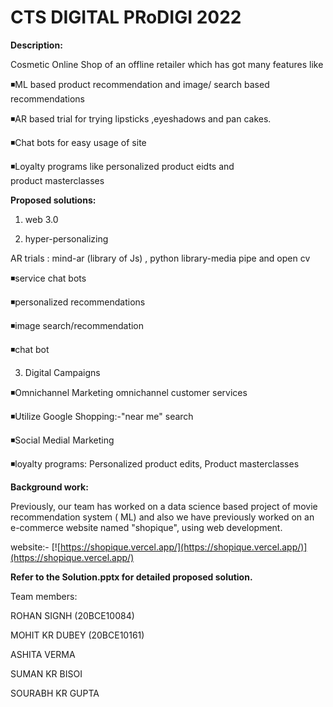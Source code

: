 
# CTS DIGITAL PRoDIGI 2022

**Description:**

Cosmetic Online Shop of an offline retailer which has got many features like 


  ◾ML based product recommendation and image/ search based recommendations

  ◾AR based trial for trying lipsticks ,eyeshadows and pan cakes.

  ◾Chat bots for easy usage of site

  ◾Loyalty programs like personalized product  eidts and product masterclasses

**Proposed solutions:** 
 1. web 3.0 

 2. hyper-personalizing
 
AR trials : mind-ar (library of Js) , python library-media pipe and open cv

  ◾service chat bots

  ◾personalized recommendations

  ◾image search/recommendation

  ◾chat bot

3. Digital Campaigns

  ◾Omnichannel Marketing omnichannel customer services

  ◾Utilize Google Shopping:-"near me" search

  ◾Social Medial Marketing

  ◾loyalty programs: Personalized product edits, Product masterclasses


**Background work:**


Previously, our team has worked on a data science based project of movie recommendation system ( ML) and also we have previously worked on an e-commerce website named "shopique", using web development.

website:- [![https://shopique.vercel.app/](https://shopique.vercel.app/)](https://shopique.vercel.app/)


**Refer to the Solution.pptx for detailed proposed solution.**

Team members:

ROHAN SIGNH (20BCE10084)

MOHIT KR DUBEY (20BCE10161)

ASHITA VERMA 

SUMAN KR BISOI

SOURABH KR GUPTA 

